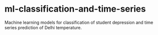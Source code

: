 # ml-classification-and-time-series
Machine learning models for classification of student depression and time series prediction of Delhi temperature.
